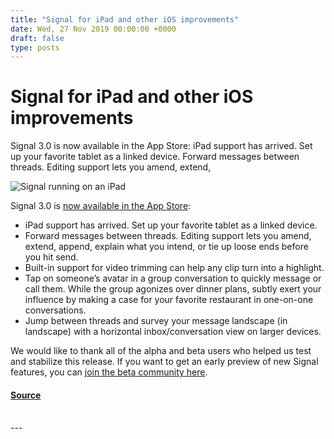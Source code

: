 ```yaml
---
title: "Signal for iPad and other iOS improvements"
date: Wed, 27 Nov 2019 00:00:00 +0000
draft: false
type: posts
---
```

# Signal for iPad and other iOS improvements





 Signal 3.0 is now available in the App Store: iPad support has arrived. Set up your favorite tablet as a linked device. Forward messages between threads. Editing support lets you amend, extend,

![Signal running on an iPad](/blog/images/signal-ios-3.0-on-ipad.jpg)

Signal 3.0 is [now available in the App Store](https://itunes.apple.com/us/app/signal-private-messenger/id874139669?mt=8):

-   iPad support has arrived. Set up your favorite tablet as a linked device.
-   Forward messages between threads. Editing support lets you amend, extend, append, explain what you intend, or tie up loose ends before you hit send.
-   Built-in support for video trimming can help any clip turn into a highlight.
-   Tap on someone’s avatar in a group conversation to quickly message or call them. While the group agonizes over dinner plans, subtly exert your influence by making a case for your favorite restaurant in one-on-one conversations.
-   Jump between threads and survey your message landscape (in landscape) with a horizontal inbox/conversation view on larger devices.

We would like to thank all of the alpha and beta users who helped us test and stabilize this release. If you want to get an early preview of new Signal features, you can [join the beta community here](https://support.signal.org/hc/en-us/articles/360007318471-How-do-I-join-Signal-s-beta-).

#### [Source](https://signal.org/blog/signal-for-ipad/)

<br/>
---
